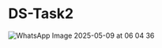 # DS-Task2
![WhatsApp Image 2025-05-09 at 06 04 36](https://github.com/user-attachments/assets/492dbcc2-cbf9-4c14-bbef-5c0a919fc696)
